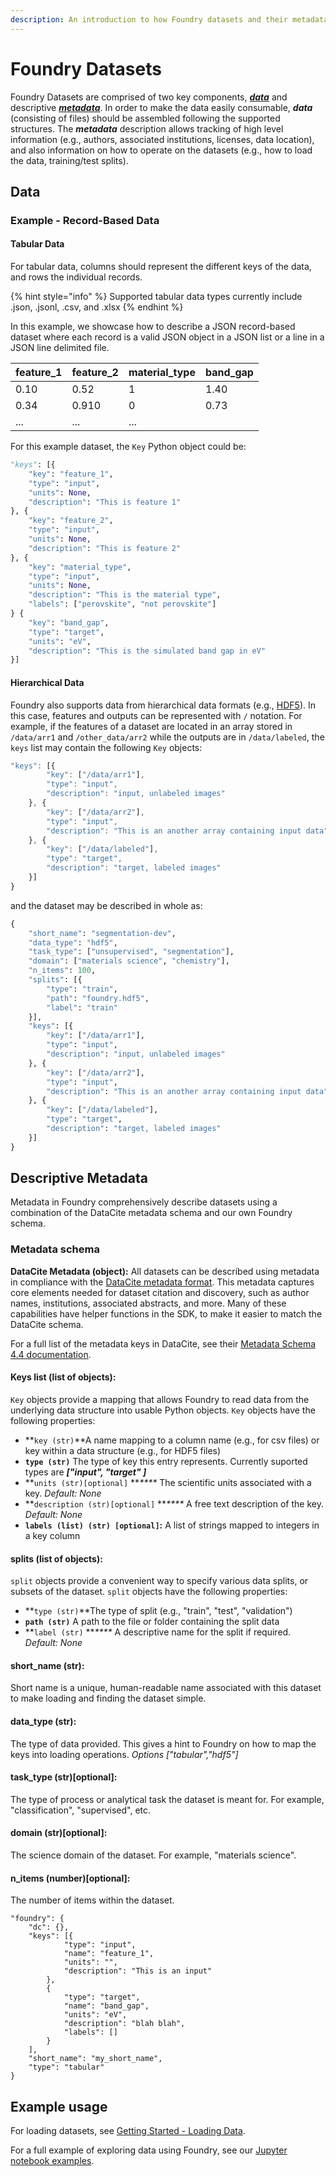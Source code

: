 ```yaml
---
description: An introduction to how Foundry datasets and their metadata are defined
---
```


# Foundry Datasets

Foundry Datasets are comprised of two key components, [_**data**_](foundry-datasets.md#data) and descriptive [_**metadata**_](foundry-datasets.md#descriptive-metadata). In order to make the data easily consumable, _**data**_ (consisting of files) should be assembled following the supported structures. The _**metadata**_ description allows tracking of high level information (e.g.,  authors, associated institutions, licenses, data location), and also information on how to operate on the datasets (e.g., how to load the data, training/test splits).

## **Data**

### Example - Record-Based Data

#### **Tabular Data**

For tabular data, columns should represent the different keys of the data, and rows the individual records.

{% hint style="info" %}
Supported tabular data types currently include .json, .jsonl, .csv, and .xlsx
{% endhint %}

In this example, we showcase how to describe a JSON record-based dataset where each record is a valid JSON object in a JSON list or a line in a JSON line delimited file.

| **feature\_1** | **feature\_2** | **material\_type** | band\_gap |
| -------------- | -------------- | ------------------ | --------- |
| 0.10           | 0.52           | 1                  | 1.40      |
| 0.34           | 0.910          | 0                  | 0.73      |
| ...            | ...            | ...                |           |

For this example dataset, the `Key` Python object could be: &#x20;

```python
"keys": [{
	"key": "feature_1",
	"type": "input",
	"units": None,
	"description": "This is feature 1"
}, {
	"key": "feature_2",
	"type": "input",
	"units": None,
	"description": "This is feature 2"
}, {
	"key": "material_type",
	"type": "input",
	"units": None,
	"description": "This is the material type",
	"labels": ["perovskite", "not perovskite"]
} {
	"key": "band_gap",
	"type": "target",
	"units": "eV",
	"description": "This is the simulated band gap in eV"
}]
```

#### Hierarchical Data

Foundry also supports data from hierarchical data formats (e.g., [HDF5](https://www.h5py.org)). In this case, features and outputs can be represented with `/` notation. For example, if the features of a dataset are located in an array stored in `/data/arr1` and `/other_data/arr2` while the outputs are in `/data/labeled`, the `keys` list may contain the following `Key` objects:

```javascript
"keys": [{
		"key": ["/data/arr1"],
		"type": "input",
		"description": "input, unlabeled images"
	}, {
		"key": ["/data/arr2"],
		"type": "input",
		"description": "This is an another array containing input data"
	}, {
		"key": ["/data/labeled"],
		"type": "target",
		"description": "target, labeled images"
	}]
}
```

and the dataset may be described in whole as:

```python
{
	"short_name": "segmentation-dev",
	"data_type": "hdf5",
	"task_type": ["unsupervised", "segmentation"],
	"domain": ["materials science", "chemistry"],
	"n_items": 100,
	"splits": [{
		"type": "train",
		"path": "foundry.hdf5",
		"label": "train"
	}],
	"keys": [{
		"key": ["/data/arr1"],
		"type": "input",
		"description": "input, unlabeled images"
	}, {
		"key": ["/data/arr2"],
		"type": "input",
		"description": "This is an another array containing input data"
	}, {
		"key": ["/data/labeled"],
		"type": "target",
		"description": "target, labeled images"
	}]
}
```

## Descriptive Metadata

Metadata in Foundry comprehensively describe datasets using a combination of the DataCite metadata schema and our own Foundry schema.

### Metadata schema

**DataCite Metadata (object):** All datasets can be described using metadata in compliance with the [DataCite metadata format](https://schema.datacite.org). This metadata captures core elements needed for dataset citation and discovery, such as author names, institutions, associated abstracts, and more. Many of these capabilities have helper functions in the SDK, to make it easier to match the DataCite schema.

For a full list of the metadata keys in DataCite, see their [Metadata Schema 4.4 documentation](https://schema.datacite.org/meta/kernel-4.4/).

#### **Keys list (list of objects):**&#x20;

`Key` objects provide a mapping that allows Foundry to read data from the underlying data structure into usable Python objects. `Key` objects have the following properties:

* **`key (str)`**A name mapping to a column name (e.g., for csv files) or key within a data structure (e.g., for HDF5 files)
* **`type (str)`** The type of key this entry represents. Currently suported types are _**\["input", "target" ]**_
* **`units (str)[optional]` **_****_ The scientific units associated with a key. _Default: None_
* **`description (str)[optional]` **_****_ A free text description of the key. _Default: None_
* **`labels (list) (str) [optional]`:** A list of strings mapped to integers in a key column

#### **splits (**list of objects**):**

&#x20;`split` objects provide a convenient way to specify various data splits, or subsets of the dataset. `split` objects have the following properties:

* **`type (str)`**The type of split (e.g., "train", "test", "validation")
* **`path (str)`** A path to the file or folder containing the split data
* **`label (str)` **_****_ A descriptive name for the split if required. _Default: None_

#### **short\_name (str):**&#x20;

Short name is a unique, human-readable name associated with this dataset to make loading and finding the dataset simple.&#x20;

#### **data\_type (str):**&#x20;

The type of data provided. This gives a hint to Foundry on how to map the keys into loading operations. _Options \["tabular","hdf5"]_

#### **task\_type (str)\[optional]:**

The type of process or analytical task the dataset is meant for. For example, "classification", "supervised", etc.

#### **domain (str)\[optional]:**

The science domain of the dataset. For example, "materials science".

#### **n\_items (number)\[optional]:**

The number of items within the dataset.

```
"foundry": {
	"dc": {},
	"keys": [{
			"type": "input",
			"name": "feature_1",
			"units": "",
			"description": "This is an input"
		},
		{
			"type": "target",
			"name": "band_gap",
			"units": "eV",
			"description": "blah blah",
			"labels": []
		}
	],
	"short_name": "my_short_name",
	"type": "tabular"
}
```

## Example usage

For loading datasets, see [Getting Started - Loading Data](../examples.md).

For a full example of exploring data using Foundry, see our [Jupyter notebook examples](https://github.com/MLMI2-CSSI/foundry/tree/main/examples).&#x20;
